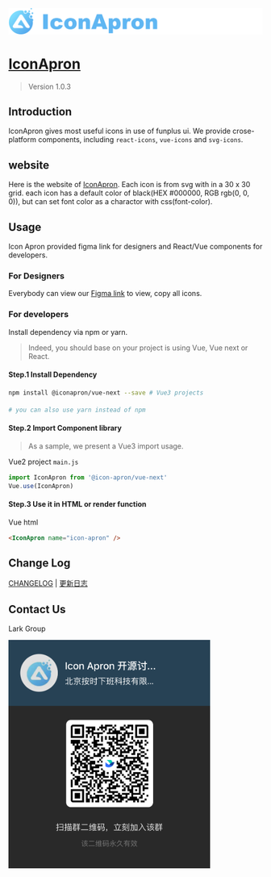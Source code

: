 ![IconApron](https://github.com/offontime/IconApron/raw/master/assets/images/github-logo.png)
# [IconApron](https://iconapron.offontime.com)

> Version 1.0.3

## Introduction
IconApron gives most useful icons in use of funplus ui. We provide crose-platform components, including `react-icons`, `vue-icons` and `svg-icons`. 

## website
Here is the website of [IconApron](https://icon.apron.design). Each icon is from svg with in a 30 x 30 grid. each icon has a default color of black(HEX #000000, RGB rgb(0, 0, 0)), but can set font color as a charactor with css(font-color).

## Usage
Icon Apron provided figma link for designers and React/Vue components for developers.

### For Designers
Everybody can view our [Figma link](https://www.figma.com/file/dWeZkVJM2ORioY2w1YTTvB/Icon-Apron?node-id=12%3A1603) to view, copy all icons.

### For developers
Install dependency via npm or yarn.

> Indeed, you should base on your project is using Vue, Vue next or React.

#### Step.1 Install Dependency
```bash
npm install @iconapron/vue-next --save # Vue3 projects

# you can also use yarn instead of npm
```

#### Step.2 Import Component library
> As a sample, we present a Vue3 import usage.

Vue2 project `main.js`
```javascript
import IconApron from '@icon-apron/vue-next'
Vue.use(IconApron)
```

#### Step.3 Use it in HTML or render function

Vue html
```html
<IconApron name="icon-apron" />
```

## Change Log

[CHANGELOG](https://github.com/offontime/IconApron/blob/master/CHANGELOG.md) | [更新日志](https://github.com/offontime/IconApron/blob/master/CHANGELOG.zh-cn.md)

## Contact Us
Lark Group

<img src="https://github.com/offontime/IconApron/raw/master/assets/images/lark-group-qr.png" width="400px" />

